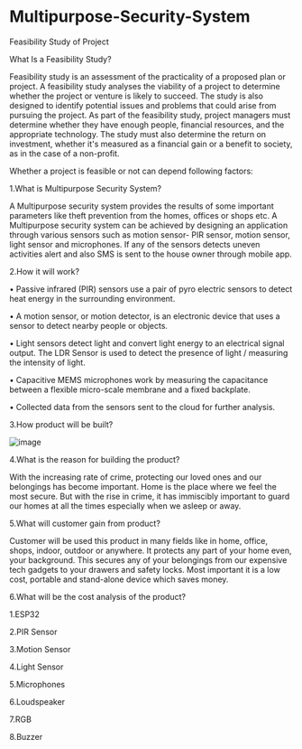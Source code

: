 # Multipurpose-Security-System
Feasibility Study of Project

What Is a Feasibility Study?

Feasibility study is an assessment of the practicality of a proposed plan or project. A feasibility study analyses the viability of a project to determine whether the project or venture is likely to succeed. The study is also designed to identify potential issues and problems that could arise from pursuing the project.
As part of the feasibility study, project managers must determine whether they have enough people, financial resources, and the appropriate technology. The study must also determine the return on investment, whether it's measured as a financial gain or a benefit to society, as in the case of a non-profit.

Whether a project is feasible or not can depend following factors:

1.What is Multipurpose Security System?

A Multipurpose security system provides the results of some important parameters like theft prevention from the homes, offices or shops etc. A Multipurpose security system can be achieved by designing an application through various sensors such as motion sensor- PIR sensor, motion sensor, light sensor and microphones. If any of the sensors detects uneven activities alert and also SMS is sent to the house owner through mobile app.

2.How it will work?

•	Passive infrared (PIR) sensors use a pair of pyro electric sensors to detect heat energy in the surrounding environment. 

•	A motion sensor, or motion detector, is an electronic device that uses a sensor to detect nearby people or objects.

•	Light sensors detect light and convert light energy to an electrical signal output. The LDR Sensor is used to detect the presence of light / measuring the intensity of light.

•	Capacitive MEMS microphones work by measuring the capacitance between a flexible micro-scale membrane and a fixed backplate.

•	Collected data from the sensors sent to the cloud for further analysis.

3.How product will be built?

![image](https://user-images.githubusercontent.com/82941579/161820707-6d985678-a05f-48cf-a202-277f41e2782f.png)

4.What is the reason for building the product?

With the increasing rate of crime, protecting our loved ones and our belongings has become important. Home is the place where we feel the most secure. But with the rise in crime, it has immiscibly important to guard our homes at all the times especially when we asleep or away.


5.What will customer gain from product?

Customer will be used this product in many fields like in home, office, shops, indoor, outdoor or anywhere. It protects any part of your home even, your background. This secures any of your belongings from our expensive tech gadgets to your drawers and safety locks. Most important it is a low cost, portable and stand-alone device which saves money.

6.What will be the cost analysis of the product?

1.ESP32

2.PIR Sensor

3.Motion Sensor

4.Light Sensor

5.Microphones

6.Loudspeaker

7.RGB

8.Buzzer
